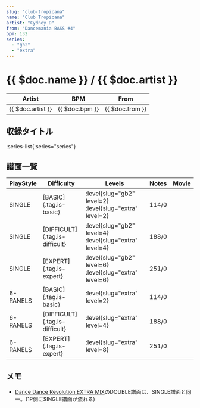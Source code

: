 ```yaml
---
slug: "club-tropicana"
name: "Club Tropicana"
artist: "Cydney D"
from: "Dancemania BASS #4"
bpm: 132
series:
  - "gb2"
  - "extra"
---
```


# {{ $doc.name }} / {{ $doc.artist }}

|Artist|BPM|From|
|------|---|----|
|{{ $doc.artist }}|{{ $doc.bpm }}|{{ $doc.from }}|

## 収録タイトル

:series-list{:series="series"}

## 譜面一覧

|PlayStyle|Difficulty|Levels|Notes|Movie|
|---------|----------|------|-----|-----|
|SINGLE|[BASIC]{.tag.is-basic}|<div class="field is-grouped is-grouped-multiline">:level{slug="gb2" level=2} :level{slug="extra" level=2}</div>|114/0||
|SINGLE|[DIFFICULT]{.tag.is-difficult}|<div class="field is-grouped is-grouped-multiline">:level{slug="gb2" level=4} :level{slug="extra" level=4}</div>|188/0||
|SINGLE|[EXPERT]{.tag.is-expert}|<div class="field is-grouped is-grouped-multiline">:level{slug="gb2" level=6} :level{slug="extra" level=6}</div>|251/0||
|6-PANELS|[BASIC]{.tag.is-basic}|<div class="field is-grouped is-grouped-multiline">:level{slug="extra" level=2}</div>|114/0||
|6-PANELS|[DIFFICULT]{.tag.is-difficult}|<div class="field is-grouped is-grouped-multiline">:level{slug="extra" level=4}</div>|188/0||
|6-PANELS|[EXPERT]{.tag.is-expert}|<div class="field is-grouped is-grouped-multiline">:level{slug="extra" level=8}</div>|251/0||

## メモ

- [Dance Dance Revolution EXTRA MIX](/series/extra)のDOUBLE譜面は、SINGLE譜面と同一。(1P側にSINGLE譜面が流れる)
